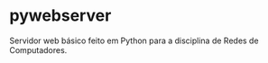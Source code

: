 pywebserver
===========

Servidor web básico feito em Python para a disciplina de Redes de Computadores.
